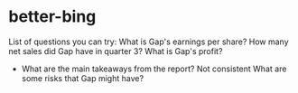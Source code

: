# better-bing

List of questions you can try:
What is Gap's earnings per share?
How many net sales did Gap have in quarter 3?
What is Gap's profit?
- What are the main takeaways from the report? Not consistent
What are some risks that Gap might have?
